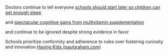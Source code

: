 ---
---

Doctors continue to tell everyone  [schools should start later so children can get enough sleep](http://time.com/3162265/school-should-start-later-so-teens-can-sleep-urge-doctors/)

and [spectacular cognitive gains from multivitamin supplementation](http://www.ncbi.nlm.nih.gov/pubmed/10706232)

and continue to be ignored despite strong evidence in favor 


Schools prioritize conformity and adherence to rules over fostering curiosity and innovation
[Having Kids (paulgraham.com)](https://paulgraham.com/kids.html)